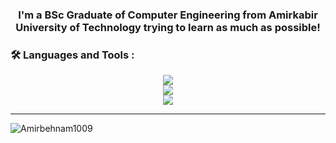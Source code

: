<h1 align="center"Greetings! 👋</h1>
<h3 align="center">I'm a BSc Graduate of Computer Engineering from Amirkabir University of Technology trying to learn as much as possible!</h3>


### :hammer_and_wrench: Languages and Tools :


<p align="center">
  <a href="https://skillicons.dev">
    <img src="https://skillicons.dev/icons?i=tensorflow,sklearn,python,c,java,cpp,js,html,css" /><br>
    <img src="https://skillicons.dev/icons?i=mongodb,mysql,sqlite,arduino,prometheus,selenium,gamemakerstudio" /><br>
    <img src="https://skillicons.dev/icons?i=vscode,windows,gmail,github,git,latex" />
  </a>
</p>
 
---

<!--
**Amirbehnam1009/Amirbehnam1009** is a ✨ _special_ ✨ repository because its `README.md` (this file) appears on your GitHub profile.

Here are some ideas to get you started:

- 🔭 I’m currently working on ...
- 🌱 I’m currently learning ...
- 👯 I’m looking to collaborate on ...
- 🤔 I’m looking for help with ...
- 💬 Ask me about ...
- 📫 How to reach me: ...
- 😄 Pronouns: ...
- ⚡ Fun fact: ...
-->

<p><img align="left" src="https://github-readme-stats.vercel.app/api/top-langs?username=Amirbehnam1009&show_icons=true&locale=en&layout=compact" alt="Amirbehnam1009" /></p>
